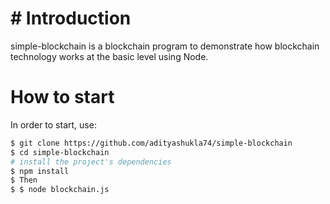 # # Introduction
simple-blockchain is a blockchain program to demonstrate how blockchain technology works at the basic level using Node.

# How to start
In order to start, use:


```bash
$ git clone https://github.com/adityashukla74/simple-blockchain
$ cd simple-blockchain
# install the project's dependencies
$ npm install
$ Then 
$ $ node blockchain.js
